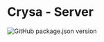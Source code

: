 # Crysa - Server
![GitHub package.json version](https://img.shields.io/github/package-json/v/xcasino/crysa-server?style=for-the-badge)
